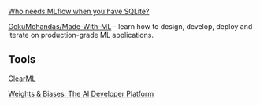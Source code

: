 [Who needs MLflow when you have SQLite?](https://ploomber.io/blog/experiment-tracking/)

[GokuMohandas/Made-With-ML](https://github.com/GokuMohandas/Made-With-ML) - learn how to design, develop, deploy and iterate on production-grade ML applications.

## Tools

[ClearML](https://clear.ml/)

[Weights & Biases: The AI Developer Platform](https://wandb.ai/site)
